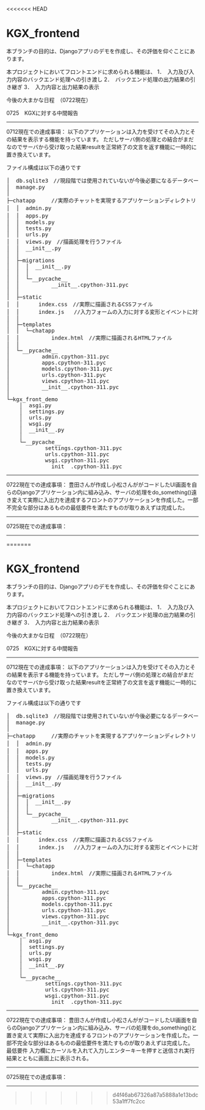 <<<<<<< HEAD
# KGX_frontend
本ブランチの目的は、Djangoアプリのデモを作成し、その評価を仰ぐことにあります。

本プロジェクトにおいてフロントエンドに求められる機能は、
1．　入力及び入力内容のバックエンド処理への引き渡し
2．　バックエンド処理の出力結果の引き継ぎ
3．　入力内容と出力結果の表示

今後の大まかな日程　（0722現在）

0725　KGXに対する中間報告


-------------------------------------------------------------------------------------------------------------------------
0712現在での達成事項：
以下のアプリケーションは入力を受けてその入力とその結果を表示する機能を持っています。
ただしサーバ側の処理との結合がまだなのでサーバから受け取った結果resultを正常終了の文言を返す機能に一時的に置き換えています。

ファイル構成は以下の通りです
<pre>
│  db.sqlite3　//現段階では使用されていないが今後必要になるデータベースファイル
│  manage.py
│
├─chatapp　　　//実際のチャットを実現するアプリケーションディレクトリ
│  │  admin.py　
│  │  apps.py　
│  │  models.py
│  │  tests.py
│  │  urls.py
│  │  views.py　//描画処理を行うファイル
│  │  __init__.py
│  │
│  ├─migrations
│  │  │  __init__.py
│  │  │
│  │  └─__pycache__
│  │          __init__.cpython-311.pyc
│  │
│  ├─static
│  │      index.css　//実際に描画されるCSSファイル
│  │      index.js   //入力フォームの入力に対する変形とイベントに対する実行を行うJSファイル
│  │
│  ├─templates
│  │  └─chatapp
│  │          index.html　//実際に描画されるHTMLファイル
│  │
│  └─__pycache__
│          admin.cpython-311.pyc
│          apps.cpython-311.pyc
│          models.cpython-311.pyc
│          urls.cpython-311.pyc
│          views.cpython-311.pyc
│          __init__.cpython-311.pyc
│
└─kgx_front_demo
    │  asgi.py
    │  settings.py
    │  urls.py
    │  wsgi.py
    │  __init__.py
    │
    └─__pycache__
            settings.cpython-311.pyc
            urls.cpython-311.pyc
            wsgi.cpython-311.pyc
            __init__.cpython-311.pyc
</pre>
---------------------------------------------------------------------------------------------------------------------------

0722現在での達成事項：
豊田さんが作成し小松さんががコードしたUI画面を自らのDjangoアプリケーション内に組み込み、サーバの処理をdo_something()遠き変えて実際に入出力を達成するフロントのアプリケーションを作成した。一部不完全な部分はあるものの最低要件を満たすものが取りあえずは完成した。


---------------------------------------------------------------------------------------------------------------------------

0725現在での達成事項：


---------------------------------------------------------------------------------------------------------------------------
=======
# KGX_frontend
本ブランチの目的は、Djangoアプリのデモを作成し、その評価を仰ぐことにあります。

本プロジェクトにおいてフロントエンドに求められる機能は、
1．　入力及び入力内容のバックエンド処理への引き渡し
2．　バックエンド処理の出力結果の引き継ぎ
3．　入力内容と出力結果の表示

今後の大まかな日程　（0722現在）

0725　KGXに対する中間報告


-------------------------------------------------------------------------------------------------------------------------
0712現在での達成事項：
以下のアプリケーションは入力を受けてその入力とその結果を表示する機能を持っています。
ただしサーバ側の処理との結合がまだなのでサーバから受け取った結果resultを正常終了の文言を返す機能に一時的に置き換えています。

ファイル構成は以下の通りです
<pre>
│  db.sqlite3　//現段階では使用されていないが今後必要になるデータベースファイル
│  manage.py
│
├─chatapp　　　//実際のチャットを実現するアプリケーションディレクトリ
│  │  admin.py　
│  │  apps.py　
│  │  models.py
│  │  tests.py
│  │  urls.py
│  │  views.py　//描画処理を行うファイル
│  │  __init__.py
│  │
│  ├─migrations
│  │  │  __init__.py
│  │  │
│  │  └─__pycache__
│  │          __init__.cpython-311.pyc
│  │
│  ├─static
│  │      index.css　//実際に描画されるCSSファイル
│  │      index.js   //入力フォームの入力に対する変形とイベントに対する実行を行うJSファイル
│  │
│  ├─templates
│  │  └─chatapp
│  │          index.html　//実際に描画されるHTMLファイル
│  │
│  └─__pycache__
│          admin.cpython-311.pyc
│          apps.cpython-311.pyc
│          models.cpython-311.pyc
│          urls.cpython-311.pyc
│          views.cpython-311.pyc
│          __init__.cpython-311.pyc
│
└─kgx_front_demo
    │  asgi.py
    │  settings.py
    │  urls.py
    │  wsgi.py
    │  __init__.py
    │
    └─__pycache__
            settings.cpython-311.pyc
            urls.cpython-311.pyc
            wsgi.cpython-311.pyc
            __init__.cpython-311.pyc
</pre>
---------------------------------------------------------------------------------------------------------------------------

0722現在での達成事項：
豊田さんが作成し小松さんががコードしたUI画面を自らのDjangoアプリケーション内に組み込み、サーバの処理をdo_something()と置き変えて実際に入出力を達成するフロントのアプリケーションを作成した。一部不完全な部分はあるものの最低要件を満たすものが取りあえずは完成した。
最低要件
入力欄にカーソルを入れて入力しエンターキーを押すと送信され実行結果とともに画面上に表示される。


---------------------------------------------------------------------------------------------------------------------------

0725現在での達成事項：


---------------------------------------------------------------------------------------------------------------------------
>>>>>>> d4f46ab67326a87a5888a1e13bdc53a1ff7fc2cc
